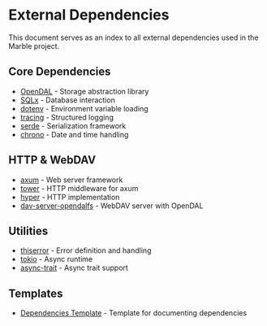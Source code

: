 # External Dependencies

This document serves as an index to all external dependencies used in the Marble project.

## Core Dependencies

- [OpenDAL](opendal.md) - Storage abstraction library
- [SQLx](sqlx.md) - Database interaction
- [dotenv](dotenv.md) - Environment variable loading
- [tracing](tracing.md) - Structured logging
- [serde](serde.md) - Serialization framework
- [chrono](chrono.md) - Date and time handling

## HTTP & WebDAV

- [axum](axum.md) - Web server framework
- [tower](tower.md) - HTTP middleware for axum
- [hyper](hyper.md) - HTTP implementation
- [dav-server-opendalfs](dav_server_opendalfs.md) - WebDAV server with OpenDAL

## Utilities

- [thiserror](thiserror.md) - Error definition and handling
- [tokio](tokio.md) - Async runtime
- [async-trait](async_trait.md) - Async trait support

## Templates

- [Dependencies Template](template.md) - Template for documenting dependencies
